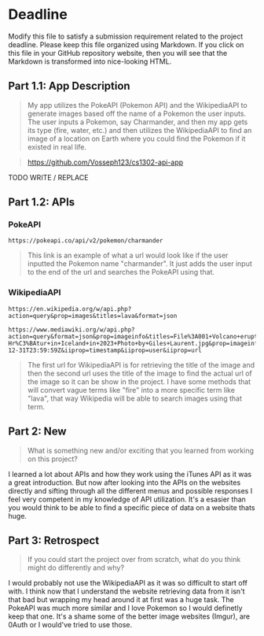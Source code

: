 # Deadline

Modify this file to satisfy a submission requirement related to the project
deadline. Please keep this file organized using Markdown. If you click on
this file in your GitHub repository website, then you will see that the
Markdown is transformed into nice-looking HTML.

## Part 1.1: App Description

> My app utilizes the PokeAPI (Pokemon API) and the WikipediaAPI to
> generate images based off the name of a Pokemon the user inputs.
> The user inputs a Pokemon, say Charmander, and then my app gets its
> type (fire, water, etc.) and then utilizes the WikipediaAPI to find
> an image of a location on Earth where you could find the Pokemon if
> it existed in real life.

> https://github.com/Vosseph123/cs1302-api-app

TODO WRITE / REPLACE

## Part 1.2: APIs



### PokeAPI

```
https://pokeapi.co/api/v2/pokemon/charmander
```
>   This link is an example of what a url would look like if the user inputted
    the Pokemon name "charmander". It just adds the user input to the end of the
    url and searches the PokeAPI using that.

### WikipediaAPI

```
https://en.wikipedia.org/w/api.php?action=query&prop=images&titles=lava&format=json

https://www.mediawiki.org/w/api.php?action=query&format=json&prop=imageinfo&titles=File%3A001+Volcano+eruption+of+Litli-Hr%C3%BAtur+in+Iceland+in+2023+Photo+by+Giles+Laurent.jpg&prop=imageinfo&iilimit=50&iiend=2007-12-31T23:59:59Z&iiprop=timestamp&iiprop=user&iiprop=url

```

> The first url for WikipediaAPI is for retrieving the title of the image and then
    the second url uses the title of the image to find the actual url of the image
    so it can be show in the project. I have some methods that will convert vague terms
    like "fire" into a more specific term like "lava", that way Wikipedia will
    be able to search images using that term.

## Part 2: New

> What is something new and/or exciting that you learned from working
> on this project?

I learned a lot about APIs and how they work using the iTunes API as it was a great
    introduction. But now after looking into the APIs on the websites directly
    and sifting through all the different menus and possible responses I feel
    very competent in my knowledge of API utilization. It's a esasier
    than you would think to be able to find a specific piece of data on a website
    thats huge.

## Part 3: Retrospect

> If you could start the project over from scratch, what do
> you think might do differently and why?

I would probably not use the WikipediaAPI as it was so difficult to start off with.
    I think now that I understand the website retrieving data from it isn't that bad
    but wrapping my head around it at first was a huge task. The PokeAPI was much more similar
    and I love Pokemon so I would definetly keep that one. It's a shame some of the better image
    websites (Imgur), are 0Auth or I would've tried to use those.
